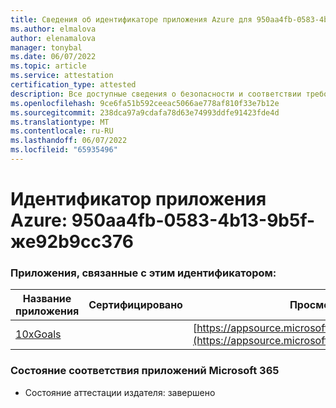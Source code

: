 ```yaml
---
title: Сведения об идентификаторе приложения Azure для 950aa4fb-0583-4b13-9b5f-же92b9cc376
ms.author: elmalova
author: elenamalova
manager: tonybal
ms.date: 06/07/2022
ms.topic: article
ms.service: attestation
certification_type: attested
description: Все доступные сведения о безопасности и соответствии требованиям для 950aa4fb-0583-4b13-9b5f-же92b9cc376.
ms.openlocfilehash: 9ce6fa51b592ceeac5066ae778af810f33e7b12e
ms.sourcegitcommit: 238dca97a9cdafa78d63e74993ddfe91423fde4d
ms.translationtype: MT
ms.contentlocale: ru-RU
ms.lasthandoff: 06/07/2022
ms.locfileid: "65935496"
---
```

# <a name="azure-app-id-950aa4fb-0583-4b13-9b5f-bbc92b9cc376"></a>Идентификатор приложения Azure: 950aa4fb-0583-4b13-9b5f-же92b9cc376


### <a name="apps-associated-with-this-id"></a>Приложения, связанные с этим идентификатором:
| **Название приложения** | **Сертифицировано** | **Просмотр в AppSource** |
|--------------|---------------|-----------------------|
| [10xGoals](../forward/WA200003122.md) |  | [https://appsource.microsoft.com/product/office/WA200003122](https://appsource.microsoft.com/product/office/WA200003122) |

### <a name="microsoft-365-app-compliance-status"></a>Состояние соответствия приложений Microsoft 365
- Состояние аттестации издателя: завершено
